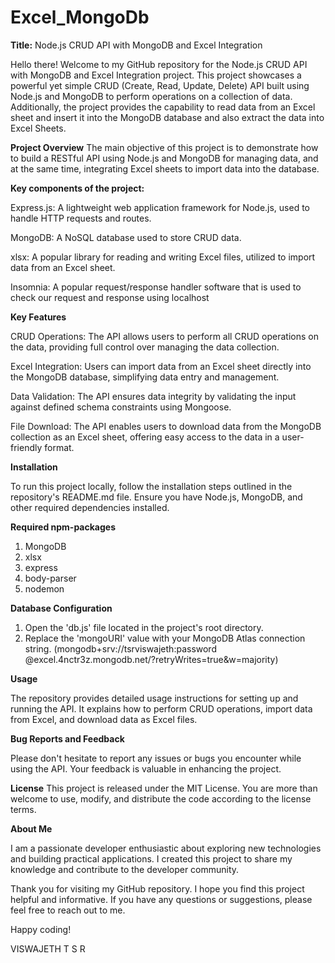 # Excel_MongoDb


**Title:** Node.js CRUD API with MongoDB and Excel Integration

Hello there! Welcome to my GitHub repository for the Node.js CRUD API with MongoDB and Excel Integration project. This project showcases a powerful yet simple CRUD (Create, Read, Update, Delete) API built using Node.js and MongoDB to perform operations on a collection of data. Additionally, the project provides the capability to read data from an Excel sheet and insert it into the MongoDB database and also extract the data into Excel Sheets.

**Project Overview**
The main objective of this project is to demonstrate how to build a RESTful API using Node.js and MongoDB for managing data, and at the same time, integrating Excel sheets to import data into the database.

**Key components of the project:**

Express.js: A lightweight web application framework for Node.js, used to handle HTTP requests and routes.

MongoDB: A NoSQL database used to store CRUD data.

xlsx: A popular library for reading and writing Excel files, utilized to import data from an Excel sheet.

Insomnia: A popular request/response handler software that is used to check our request and response using localhost 

**Key Features**

CRUD Operations: The API allows users to perform all CRUD operations on the data, providing full control over managing the data collection.

Excel Integration: Users can import data from an Excel sheet directly into the MongoDB database, simplifying data entry and management.

Data Validation: The API ensures data integrity by validating the input against defined schema constraints using Mongoose.

File Download: The API enables users to download data from the MongoDB collection as an Excel sheet, offering easy access to the data in a user-friendly format.

**Installation**

To run this project locally, follow the installation steps outlined in the repository's README.md file. Ensure you have Node.js, MongoDB, and other required dependencies installed.

**Required npm-packages**
1. MongoDB
2. xlsx
3. express
4. body-parser
5. nodemon

**Database Configuration**
1. Open the 'db.js' file located in the project's root directory.
2. Replace the 'mongoURI' value with your MongoDB Atlas connection string. (mongodb+srv://tsrviswajeth:password @excel.4nctr3z.mongodb.net/?retryWrites=true&w=majority)

**Usage**

The repository provides detailed usage instructions for setting up and running the API. It explains how to perform CRUD operations, import data from Excel, and download data as Excel files.


**Bug Reports and Feedback**

Please don't hesitate to report any issues or bugs you encounter while using the API. Your feedback is valuable in enhancing the project.

**License**
This project is released under the MIT License. You are more than welcome to use, modify, and distribute the code according to the license terms.

**About Me**

I am a passionate developer enthusiastic about exploring new technologies and building practical applications. I created this project to share my knowledge and contribute to the developer community.

Thank you for visiting my GitHub repository. I hope you find this project helpful and informative. If you have any questions or suggestions, please feel free to reach out to me.

Happy coding!

VISWAJETH T S R
